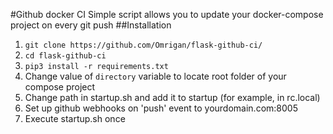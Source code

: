 #Github docker CI
Simple script allows you to update your docker-compose project on every git push
##Installation
1. `git clone https://github.com/Omrigan/flask-github-ci/`
1. `cd flask-github-ci`
1. `pip3 install -r requirements.txt`
1. Change value of `directory` variable to locate root folder of your compose project
1. Change path in startup.sh and add it to startup (for example, in rc.local)
1. Set up github webhooks on 'push' event to yourdomain.com:8005
1. Execute startup.sh once